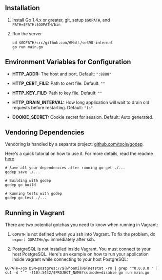 ## Installation

1. Install Go 1.4.x or greater, git, setup `$GOPATH`, and `PATH=$PATH:$GOPATH/bin`

2. Run the server
    ```
    cd $GOPATH/src/github.com/6Matt/se390-internal
    go run main.go
    ```


## Environment Variables for Configuration

* **HTTP_ADDR:** The host and port. Default: `":8888"`

* **HTTP_CERT_FILE:** Path to cert file. Default: `""`

* **HTTP_KEY_FILE:** Path to key file. Default: `""`

* **HTTP_DRAIN_INTERVAL:** How long application will wait to drain old requests before restarting. Default: `"1s"`

* **COOKIE_SECRET:** Cookie secret for session. Default: Auto generated.


## Vendoring Dependencies

Vendoring is handled by a separate project: [github.com/tools/godep](https://github.com/tools/godep).

Here's a quick tutorial on how to use it. For more details, read the readme [here](https://github.com/tools/godep#godep).
```
# Save all your dependencies after running go get ./...
godep save ./...

# Building with godep
godep go build

# Running tests with godep
godep go test ./...
```


## Running in Vagrant

There are two potential gotchas you need to know when running in Vagrant:

1. `GOPATH` is not defined when you ssh into Vagrant. To fix the problem, do `export GOPATH=/go` immediately after ssh.

2. PostgreSQL is not installed inside Vagrant. You must connect to your host PostgreSQL. Here's an example on how to run your application inside vagrant while connecting to your host PostgreSQL:
```
GOPATH=/go DSN=postgres://$(whoami)@$(netstat -rn | grep "^0.0.0.0 " | cut -d " " -f10):5432/$PROJECT_NAME?sslmode=disable go run main.go
```
